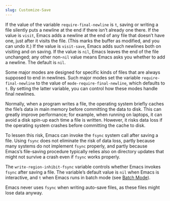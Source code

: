 ```yaml
---
slug: Customize-Save
---
```


If the value of the variable `require-final-newline` is `t`, saving or writing a file silently puts a newline at the end if there isn’t already one there. If the value is `visit`, Emacs adds a newline at the end of any file that doesn’t have one, just after it visits the file. (This marks the buffer as modified, and you can undo it.) If the value is `visit-save`, Emacs adds such newlines both on visiting and on saving. If the value is `nil`, Emacs leaves the end of the file unchanged; any other non-`nil` value means Emacs asks you whether to add a newline. The default is `nil`.

Some major modes are designed for specific kinds of files that are always supposed to end in newlines. Such major modes set the variable `require-final-newline` to the value of `mode-require-final-newline`, which defaults to `t`. By setting the latter variable, you can control how these modes handle final newlines.

Normally, when a program writes a file, the operating system briefly caches the file’s data in main memory before committing the data to disk. This can greatly improve performance; for example, when running on laptops, it can avoid a disk spin-up each time a file is written. However, it risks data loss if the operating system crashes before committing the cache to disk.

To lessen this risk, Emacs can invoke the `fsync` system call after saving a file. Using `fsync` does not eliminate the risk of data loss, partly because many systems do not implement `fsync` properly, and partly because Emacs’s file-saving procedure typically relies also on directory updates that might not survive a crash even if `fsync` works properly.

The `write-region-inhibit-fsync` variable controls whether Emacs invokes `fsync` after saving a file. The variable’s default value is `nil` when Emacs is interactive, and `t` when Emacs runs in batch mode (see [Batch Mode](/docs/emacs/Initial-Options)).

Emacs never uses `fsync` when writing auto-save files, as these files might lose data anyway.
